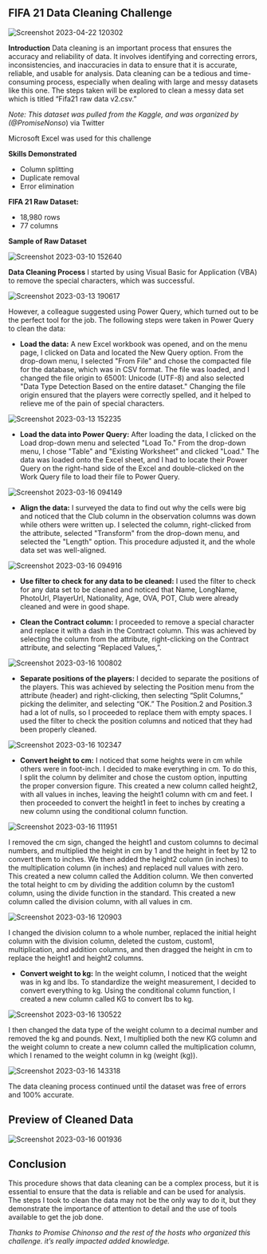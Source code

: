 ## FIFA 21 Data Cleaning Challenge

![Screenshot 2023-04-22 120302](https://github.com/Adekolaau/Polished-data-hub/assets/128713981/50f315a9-c82e-4d25-8dfc-e04f3870038c)

__Introduction__
Data cleaning is an important process that ensures the accuracy and reliability of data. It involves identifying and correcting errors, inconsistencies, and inaccuracies in data to ensure that it is accurate, reliable, and usable for analysis. Data cleaning can be a tedious and time-consuming process, especially when dealing with large and messy datasets like this one. 
The steps taken will be explored to clean a messy data set which is titled “Fifa21 raw data v2.csv.”

_Note: This dataset was pulled from the Kaggle, and was organized by (@PromiseNonso_) via Twitter 

Microsoft Excel was used for this challenge

__Skills Demonstrated__
- Column splitting
- Duplicate removal
- Error elimination

__FIFA 21 Raw Dataset:__
- 18,980 rows
- 77 columns

__Sample of Raw Dataset__

![Screenshot 2023-03-10 152640](https://github.com/Adekolaau/Polished-data-hub/assets/128713981/1962c6ae-9711-40d9-a4e6-cc9e05e443a8)

__Data Cleaning Process__
I started by using Visual Basic for Application (VBA) to remove the special characters, which was successful.

![Screenshot 2023-03-13 190617](https://github.com/Adekolaau/Polished-data-hub/assets/128713981/0742bf71-8fd2-4440-8109-f3694fe30995)

However, a colleague suggested using Power Query, which turned out to be the perfect tool for the job. The following steps were taken in Power Query to clean the data:

- **Load the data:** A new Excel workbook was opened, and on the menu page, I clicked on Data and located the New Query option. From the drop-down menu, I selected "From File" and chose the compacted file for the database, which was in CSV format. The file was loaded, and I changed the file origin to 65001: Unicode (UTF-8) and also selected "Data Type Detection Based on the entire dataset." Changing the file origin ensured that the players were correctly spelled, and it helped to relieve me of the pain of special characters.

![Screenshot 2023-03-13 152235](https://github.com/Adekolaau/Polished-data-hub/assets/128713981/fa062693-be3c-4847-b886-464e81cbb876)

- **Load the data into Power Query:** After loading the data, I clicked on the Load drop-down menu and selected "Load To." From the drop-down menu, I chose "Table" and "Existing Worksheet" and clicked "Load." The data was loaded onto the Excel sheet, and I had to locate their Power Query on the right-hand side of the Excel and double-clicked on the Work Query file to load their file to Power Query.

![Screenshot 2023-03-16 094149](https://github.com/Adekolaau/Polished-data-hub/assets/128713981/f75c7e6f-d57b-4eee-a252-354586109ae8)

- **Align the data:** I surveyed the data to find out why the cells were big and noticed that the Club column in the observation columns was down while others were written up. I selected the column, right-clicked from the attribute, selected "Transform" from the drop-down menu, and selected the "Length" option. This procedure adjusted it, and the whole data set was well-aligned.

![Screenshot 2023-03-16 094916](https://github.com/Adekolaau/Polished-data-hub/assets/128713981/7b2e04c6-fafd-4c55-8231-18e8626d1543)

- **Use filter to check for any data to be cleaned:** I used the filter to check for any data set to be cleaned and noticed that Name, LongName, PhotoUrl, PlayerUrl, Nationality, Age, OVA, POT, Club were already cleaned and were in good shape.

- **Clean the Contract column:** I proceeded to remove a special character and replace it with a dash in the Contract column. This was achieved by selecting the column from the attribute, right-clicking on the Contract attribute, and selecting “Replaced Values,”.

![Screenshot 2023-03-16 100802](https://github.com/Adekolaau/Polished-data-hub/assets/128713981/817d1a42-ca05-4b73-83f9-645c8113e183)

- **Separate positions of the players:** I decided to separate the positions of the players. This was achieved by selecting the Position menu from the attribute (header) and right-clicking, then selecting “Split Columns,” picking the delimiter, and selecting “OK.” The Position.2 and Position.3 had a lot of nulls, so I proceeded to replace them with empty spaces. I used the filter to check the position columns and noticed that they had been properly cleaned.

![Screenshot 2023-03-16 102347](https://github.com/Adekolaau/Polished-data-hub/assets/128713981/0d28bebe-f8bd-4fae-b75b-3fb2b9a4e195)

- **Convert height to cm:** I noticed that some heights were in cm while others were in foot-inch. I decided to make everything in cm. To do this, I split the column by delimiter and chose the custom option, inputting the proper conversion figure. This created a new column called height2, with all values in inches, leaving the height1 column with cm and feet. I then proceeded to convert the height1 in feet to inches by creating a new column using the conditional column function.

![Screenshot 2023-03-16 111951](https://github.com/Adekolaau/Polished-data-hub/assets/128713981/f6e18aa7-c0e7-4800-a686-db4700fb3ec7)

I removed the cm sign, changed the height1 and custom columns to decimal numbers, and multiplied the height in cm by 1 and the height in feet by 12 to convert them to inches. We then added the height2 column (in inches) to the multiplication column (in inches) and replaced null values with zero. This created a new column called the Addition column. We then converted the total height to cm by dividing the addition column by the custom1 column, using the divide function in the standard. This created a new column called the division column, with all values in cm.

![Screenshot 2023-03-16 120903](https://github.com/Adekolaau/Polished-data-hub/assets/128713981/59da3ed1-f5c1-49c5-9cf5-605289389c1f)

I changed the division column to a whole number, replaced the initial height column with the division column, deleted the custom, custom1, multiplication, and addition columns, and then dragged the height in cm to replace the height1 and height2 columns.

- **Convert weight to kg:** In the weight column, I noticed that the weight was in kg and lbs. To standardize the weight measurement, I decided to convert everything to kg. Using the conditional column function, I created a new column called KG to convert lbs to kg.

![Screenshot 2023-03-16 130522](https://github.com/Adekolaau/Polished-data-hub/assets/128713981/c228a5e0-0bc4-47c1-9c39-b8b5deb0827d)

I then changed the data type of the weight column to a decimal number and removed the kg and pounds. Next, I multiplied both the new KG column and the weight column to create a new column called the multiplication column, which I renamed to the weight column in kg (weight (kg)).


![Screenshot 2023-03-16 143318](https://github.com/Adekolaau/Polished-data-hub/assets/128713981/18ca1d85-2d44-42f6-a55e-c67d757a5524)

The data cleaning process continued until the dataset was free of errors and 100% accurate.

## Preview of Cleaned Data

![Screenshot 2023-03-16 001936](https://github.com/Adekolaau/Polished-data-hub/assets/128713981/d9f1c997-8f1b-4081-a229-b374a03a51bf)

## Conclusion
This procedure shows that data cleaning can be a complex process, but it is essential to ensure that the data is reliable and can be used for analysis. The steps I took to clean the data may not be the only way to do it, but they demonstrate the importance of attention to detail and the use of tools available to get the job done. 

_Thanks to Promise Chinonso and the rest of the hosts who organized this challenge. it’s really impacted added knowledge._
